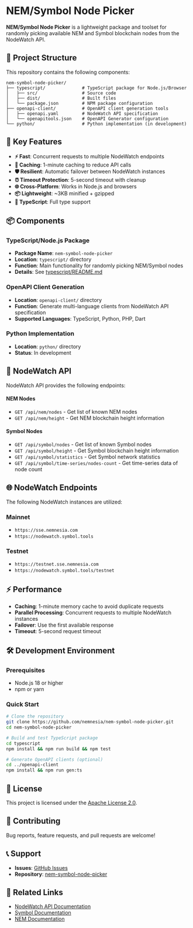 # NEM/Symbol Node Picker

**NEM/Symbol Node Picker** is a lightweight package and toolset for randomly picking available NEM and Symbol blockchain nodes from the NodeWatch API.

## 📁 Project Structure

This repository contains the following components:

```
nem-symbol-node-picker/
├── typescript/              # TypeScript package for Node.js/Browser
│   ├── src/                 # Source code
│   ├── dist/                # Built files
│   └── package.json         # NPM package configuration
├── openapi-client/          # OpenAPI client generation tools
│   ├── openapi.yaml         # NodeWatch API specification
│   └── openapitools.json    # OpenAPI Generator configuration
└── python/                  # Python implementation (in development)
```

## 🚀 Key Features

- **⚡ Fast**: Concurrent requests to multiple NodeWatch endpoints
- **💾 Caching**: 1-minute caching to reduce API calls
- **🛡️ Resilient**: Automatic failover between NodeWatch instances
- **⏰ Timeout Protection**: 5-second timeout with cleanup
- **🌐 Cross-Platform**: Works in Node.js and browsers
- **📦 Lightweight**: ~3KB minified + gzipped
- **🔧 TypeScript**: Full type support

## 📦 Components

### TypeScript/Node.js Package

- **Package Name**: `nem-symbol-node-picker`
- **Location**: `typescript/` directory
- **Function**: Main functionality for randomly picking NEM/Symbol nodes
- **Details**: See [typescript/README.md](typescript/README.md)

### OpenAPI Client Generation

- **Location**: `openapi-client/` directory
- **Function**: Generate multi-language clients from NodeWatch API specification
- **Supported Languages**: TypeScript, Python, PHP, Dart

### Python Implementation

- **Location**: `python/` directory
- **Status**: In development

## 🔧 NodeWatch API

NodeWatch API provides the following endpoints:

#### NEM Nodes

- `GET /api/nem/nodes` - Get list of known NEM nodes
- `GET /api/nem/height` - Get NEM blockchain height information

#### Symbol Nodes

- `GET /api/symbol/nodes` - Get list of known Symbol nodes
- `GET /api/symbol/height` - Get Symbol blockchain height information
- `GET /api/symbol/statistics` - Get Symbol network statistics
- `GET /api/symbol/time-series/nodes-count` - Get time-series data of node count

## 🌐 NodeWatch Endpoints

The following NodeWatch instances are utilized:

### Mainnet

- `https://sse.nemnesia.com`
- `https://nodewatch.symbol.tools`

### Testnet

- `https://testnet.sse.nemnesia.com`
- `https://nodewatch.symbol.tools/testnet`

## ⚡ Performance

- **Caching**: 1-minute memory cache to avoid duplicate requests
- **Parallel Processing**: Concurrent requests to multiple NodeWatch instances
- **Failover**: Use the first available response
- **Timeout**: 5-second request timeout

## 🛠️ Development Environment

### Prerequisites

- Node.js 18 or higher
- npm or yarn

### Quick Start

```bash
# Clone the repository
git clone https://github.com/nemnesia/nem-symbol-node-picker.git
cd nem-symbol-node-picker

# Build and test TypeScript package
cd typescript
npm install && npm run build && npm test

# Generate OpenAPI clients (optional)
cd ../openapi-client
npm install && npm run gen:ts
```

## 📄 License

This project is licensed under the [Apache License 2.0](LICENSE).

## 🤝 Contributing

Bug reports, feature requests, and pull requests are welcome!

## 📞 Support

- **Issues**: [GitHub Issues](https://github.com/nemnesia/nem-symbol-node-picker/issues)
- **Repository**: [nem-symbol-node-picker](https://github.com/nemnesia/nem-symbol-node-picker)

## 🔗 Related Links

- [NodeWatch API Documentation](https://nodewatch.symbol.tools)
- [Symbol Documentation](https://docs.symbol.dev)
- [NEM Documentation](https://docs.nem.io)
